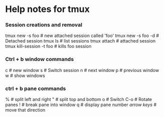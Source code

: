 # Help notes for tmux #


### Session creations and removal ###
tmux new -s foo             # new attached session called 'foo'
tmux new -s foo -d          # Detached session
tmux ls                     # list sessions
tmux attach                 # attached session
tmux kill-session -t foo    # kills foo session


### Ctrl + b window commands ###

c                           # new window
s                           # Switch session
n                           # next window
p                           # previous window
w                           # show windows


### ctrl + b pane commands ###
%                           # split left and right
"                           # split top and bottom
o                           # Switch
C-o                         # Rotate panes
!                           # break pane into window
q                           # display pane number 
*arrow keys*                # move that direction
